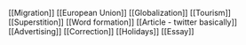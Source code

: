 [[Migration]]
[[European Union]]
[[Globalization]]
[[Tourism]]
[[Superstition]]
[[Word formation]]
[[Article - twitter basically]]
[[Advertising]]
[[Correction]]
[[Holidays]]
[[Essay]]
